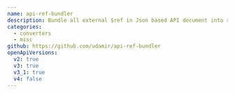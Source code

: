 ```yaml
---
name: api-ref-bundler
description: Bundle all external $ref in Json based API document into single document
categories:
  - converters
  - misc
github: https://github.com/udamir/api-ref-bundler
openApiVersions:
  v2: true
  v3: true
  v3_1: true
  v4: false
---
```

